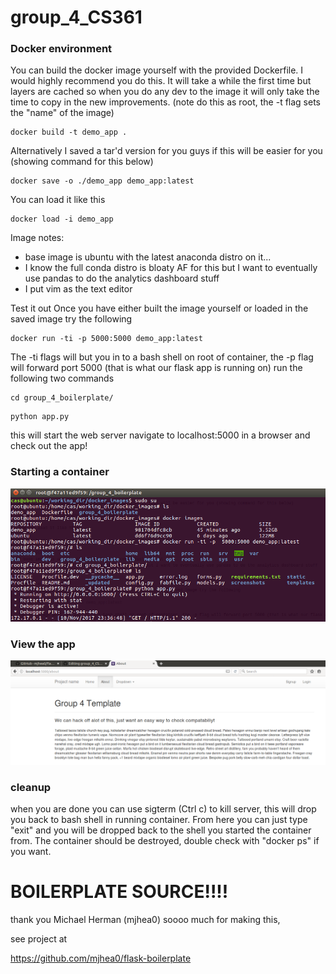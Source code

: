 # group_4_CS361

### Docker environment 
You can build the docker image yourself with the provided Dockerfile.
I would highly recommend you do this. It will take a while the first time but layers are cached so when you do any dev to
the image it will only take the time to copy in the new improvements. (note do this as root, the -t flag sets the "name" of the image)
```
docker build -t demo_app . 
```
Alternatively I saved a tar'd version for you guys if this will be easier for you (showing command for this below)
```
docker save -o ./demo_app demo_app:latest
```
You can load it like this
```
docker load -i demo_app
```
Image notes:
* base image is ubuntu with the latest anaconda distro on it...
* I know the full conda distro is bloaty AF for this but I want to eventually use pandas to do the analytics dashboard stuff 
* I put vim as the text editor

Test it out
Once you have either built the image yourself or loaded in the saved image try the following 
```
docker run -ti -p 5000:5000 demo_app:latest
```
The -ti flags will but you in to a bash shell on root of container, the -p flag will forward port 5000 (that is what our flask app is running on) run the following two commands
```
cd group_4_boilerplate/
```
```
python app.py
```
this will start the web server
navigate to localhost:5000 in a browser and check out the app! 

### Starting a container
![terminal session](group_4_boilerplate/screenshots/start_docker_app.png?raw=true "term ss")

### View the app 
![website](group_4_boilerplate/screenshots/about_view.png?raw=true "website ss")

### cleanup
when you are done you can use sigterm (Ctrl c) to kill server, this will drop you back to bash shell in running container. From here you can just type "exit" and you will be dropped back to the shell you started the container from. The container should be destroyed, double check with "docker ps" if you want. 

# BOILERPLATE SOURCE!!!! 
thank you Michael Herman (mjhea0) soooo much for making this, 

see project at 

https://github.com/mjhea0/flask-boilerplate



